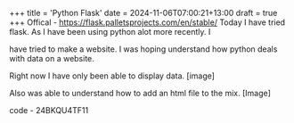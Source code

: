 +++
title = 'Python Flask'
date = 2024-11-06T07:00:21+13:00
draft = true
+++
Offical - https://flask.palletsprojects.com/en/stable/
Today I have tried flask. As I have been using python alot more recently. I

have tried to make a website. I was hoping understand how python deals with
data on a website.

 
Right now I have only been able to display data.
[image]


Also was able to understand how to add an html file to the mix.
[Image]

code - 24BKQU4TF11
